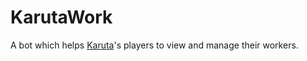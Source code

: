 # KarutaWork
A bot which helps [Karuta](https://www.karuta.xyz/)'s players to view and manage their workers.
